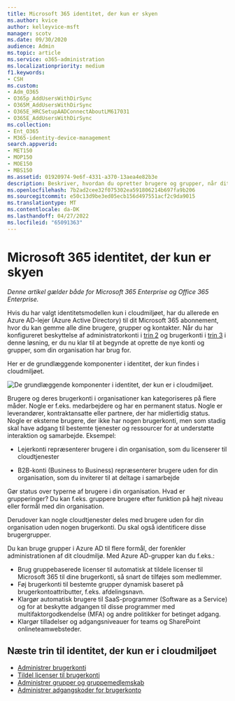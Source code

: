 ```yaml
---
title: Microsoft 365 identitet, der kun er skyen
ms.author: kvice
author: kelleyvice-msft
manager: scotv
ms.date: 09/30/2020
audience: Admin
ms.topic: article
ms.service: o365-administration
ms.localizationpriority: medium
f1.keywords:
- CSH
ms.custom:
- Adm_O365
- O365p_AddUsersWithDirSync
- O365M_AddUsersWithDirSync
- O365E_HRCSetupAADConnectAboutLM617031
- O365E_AddUsersWithDirSync
ms.collection:
- Ent_O365
- M365-identity-device-management
search.appverid:
- MET150
- MOP150
- MOE150
- MBS150
ms.assetid: 01920974-9e6f-4331-a370-13aea4e82b3e
description: Beskriver, hvordan du opretter brugere og grupper, når dit Microsoft 365-abonnement bruger identitet, der kun er skybaseret.
ms.openlocfilehash: 7b2ad2cee32f075302ea591806214b697fa9b206
ms.sourcegitcommit: e50c13d9be3ed05ecb156d497551acf2c9da9015
ms.translationtype: MT
ms.contentlocale: da-DK
ms.lasthandoff: 04/27/2022
ms.locfileid: "65091363"
---
```

# <a name="microsoft-365-cloud-only-identity"></a>Microsoft 365 identitet, der kun er skyen

*Denne artikel gælder både for Microsoft 365 Enterprise og Office 365 Enterprise.*

Hvis du har valgt identitetsmodellen kun i cloudmiljøet, har du allerede en Azure AD-lejer (Azure Active Directory) til dit Microsoft 365 abonnement, hvor du kan gemme alle dine brugere, grupper og kontakter. Når du har konfigureret beskyttelse af administratorkonti i [trin 2](protect-your-global-administrator-accounts.md) og brugerkonti i [trin 3](microsoft-365-secure-sign-in.md) i denne løsning, er du nu klar til at begynde at oprette de nye konti og grupper, som din organisation har brug for.

Her er de grundlæggende komponenter i identitet, der kun findes i cloudmiljøet.
 
![De grundlæggende komponenter i identitet, der kun er i cloudmiljøet.](../media/about-microsoft-365-identity/cloud-only-identity.png)

Brugere og deres brugerkonti i organisationer kan kategoriseres på flere måder. Nogle er f.eks. medarbejdere og har en permanent status. Nogle er leverandører, kontraktansatte eller partnere, der har midlertidig status. Nogle er eksterne brugere, der ikke har nogen brugerkonti, men som stadig skal have adgang til bestemte tjenester og ressourcer for at understøtte interaktion og samarbejde. Eksempel:

- Lejerkonti repræsenterer brugere i din organisation, som du licenserer til cloudtjenester

- B2B-konti (Business to Business) repræsenterer brugere uden for din organisation, som du inviterer til at deltage i samarbejde

Gør status over typerne af brugere i din organisation. Hvad er grupperinger? Du kan f.eks. gruppere brugere efter funktion på højt niveau eller formål med din organisation.

Derudover kan nogle cloudtjenester deles med brugere uden for din organisation uden nogen brugerkonti. Du skal også identificere disse brugergrupper.

Du kan bruge grupper i Azure AD til flere formål, der forenkler administrationen af dit cloudmiljø. Med Azure AD-grupper kan du f.eks.:

- Brug gruppebaserede licenser til automatisk at tildele licenser til Microsoft 365 til dine brugerkonti, så snart de tilføjes som medlemmer.
- Føj brugerkonti til bestemte grupper dynamisk baseret på brugerkontoattributter, f.eks. afdelingsnavn.
- Klargør automatisk brugere til SaaS-programmer (Software as a Service) og for at beskytte adgangen til disse programmer med multifaktorgodkendelse (MFA) og andre politikker for betinget adgang.
- Klargør tilladelser og adgangsniveauer for teams og SharePoint onlineteamwebsteder.

## <a name="next-steps-for-cloud-only-identity"></a>Næste trin til identitet, der kun er i cloudmiljøet

- [Administrer brugerkonti](manage-microsoft-365-accounts.md)
- [Tildel licenser til brugerkonti](assign-licenses-to-user-accounts.md)
- [Administrer grupper og gruppemedlemskab](manage-microsoft-365-groups.md)
- [Administrer adgangskoder for brugerkonto](manage-microsoft-365-passwords.md)

